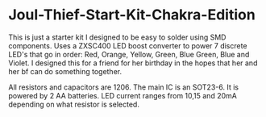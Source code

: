# Joul-Thief-Start-Kit-Chakra-Edition

This is just a starter kit I designed to be easy to solder using SMD components. Uses a ZXSC400 LED boost converter to power 7 discrete LED's that go in order: Red, Orange, Yellow, Green, Blue Green, Blue and Violet. I designed this for a friend for her birthday in the hopes that her and her bf can do something together.

 All resistors and capacitors are 1206. The main IC is an SOT23-6. It is powered by 2 AA batteries. LED current ranges from 10,15 and 20mA depending on what resistor is selected. 
